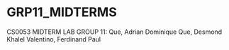 # GRP11_MIDTERMS
CS0053 MIDTERM LAB
GROUP 11:
Que, Adrian Dominique
Que, Desmond Khalel
Valentino, Ferdinand Paul
